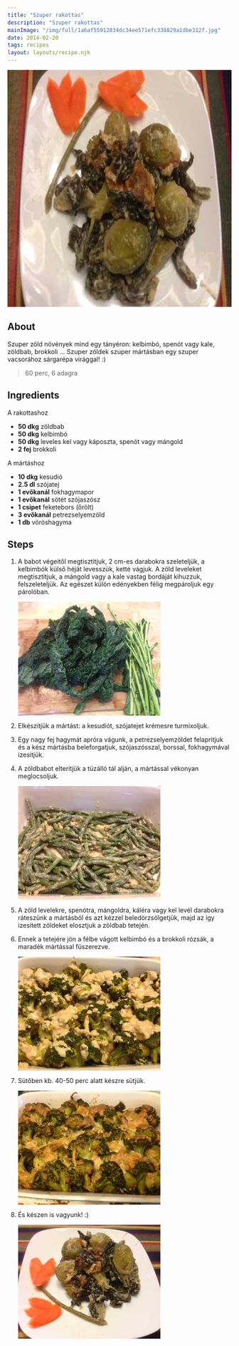 ```yaml
---
title: "Szuper rakottas"
description: "Szuper rakottas"
mainImage: "/img/full/1a6af55912834dc34ee571efc338829a1dbe312f.jpg"
date: 2014-02-20
tags: recipes
layout: layouts/recipe.njk
---
```

                            
<p align="center"><a href="https://cookpad.com/hu/receptek/1924015-szuper-rakottas" rel="Recipe source page"><img width="751" height="532" src="/img/full/1a6af55912834dc34ee571efc338829a1dbe312f.jpg"/></a></p>

## About
<p class="mb-sm">Szuper zöld növények mind egy tányéron: kelbimbó, spenót vagy kale, zöldbab, brokkoli ... Szuper zöldek szuper mártásban egy szuper vacsorához sárgarépa virággal! :)</p>

> 60 perc, 6 adagra 

## Ingredients

A rakottashoz
* **50 dkg** zöldbab
* **50 dkg** kelbimbó
* **50 dkg** leveles kel vagy káposzta, spenót vagy mángold
* **2 fej** brokkoli

A mártáshoz
* **10 dkg** kesudió
* **2.5 dl** szójatej
* **1 evőkanál** fokhagymapor
* **1 evőkanál** sötét szójaszósz
* **1 csipet** feketebors (őrölt)
* **3 evőkanál** petrezselyemzöld
* **1 db** vöröshagyma

## Steps

1. A babot végeitől megtisztitjuk, 2 cm-es darabokra szeleteljük, a kelbimbók külső héját levesszük, ketté vágjuk. A zöld leveleket megtisztitjuk, a mángold vagy a kale vastag bordáját kihuzzuk, felszeleteljük. Az egészet külön edényekben félig megpároljuk egy párolóban.
 
    <p><img width="320" height="256" align="left" src="/img/full/941b3a17fa8efd545b169966183b39ae3b5913d1.jpg"/></p><div style="clear: both"/>

2. Elkészitjük a mártást: a kesudiót, szójatejet krémesre turmixoljuk.
 
    <div style="clear: both"/>

3. Egy nagy fej hagymát apróra vágunk, a petrezselyemzöldet felapritjuk és a kész mártásba beleforgatjuk, szójaszósszal, borssal, fokhagymával izesitjük.
 
    <div style="clear: both"/>

4. A zöldbabot elteritjük a tüzálló tál alján, a mártással vékonyan meglocsoljuk.
 
    <p><img width="320" height="256" align="left" src="/img/full/1995e3385e8e68e540f3b565ee83d53ef3ce6e66.jpg"/></p><div style="clear: both"/>

5. A zöld levelekre, spenótra, mángoldra, káléra vagy kel levél darabokra ráteszünk a mártásból és azt kézzel beledörzsölgetjük, majd az igy izesitett zöldeket elosztjuk a zöldbab tetején.
 
    <div style="clear: both"/>

6. Ennek a tetejére jön a félbe vágott kelbimbó és a brokkoli rózsák, a maradék mártással füszerezve.
 
    <p><img width="320" height="256" align="left" src="/img/full/38d5b756f23e55ebf58a3c0ff943c8066eee64cc.jpg"/></p><div style="clear: both"/>

7. Sütőben kb. 40-50 perc alatt készre sütjük.
 
    <p><img width="320" height="256" align="left" src="/img/full/2a8328999399878d627a5e8bc296a3618ac0afd8.jpg"/></p><div style="clear: both"/>

8. És készen is vagyunk! :)
 
    <p><img width="320" height="256" align="left" src="/img/full/5ce6b371664cdafce42e1a48d55424343d8dc042.jpg"/></p><div style="clear: both"/>

